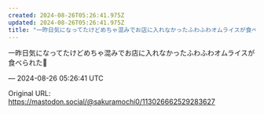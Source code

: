 ```yaml
---
created: 2024-08-26T05:26:41.975Z
updated: 2024-08-26T05:26:41.975Z
title: "一昨日気になってたけどめちゃ混みでお店に入れなかったふわふわオムライスが食べられ[...]"
---
```


<p>一昨日気になってたけどめちゃ混みでお店に入れなかったふわふわオムライスが食べられた🥚</p>

&mdash; 2024-08-26 05:26:41 UTC

Original URL: https://mastodon.social/@sakuramochi0/113026662529283627
